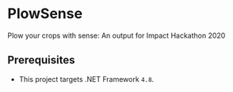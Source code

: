 # PlowSense
Plow your crops with sense: An output for Impact Hackathon 2020

## Prerequisites
- This project targets .NET Framework `4.8`.
